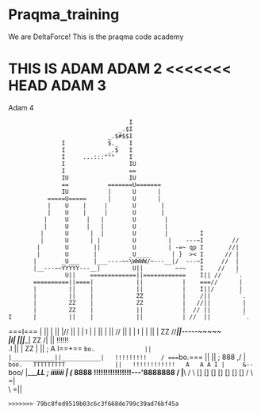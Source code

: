 # Praqma_training
We are DeltaForce!
This is the praqma code academy

THIS IS ADAM
ADAM 2
<<<<<<< HEAD
ADAM 3
=======
Adam 4

                                      I
                                   _.$I
                                _.$#$$I
                   I            $._   I
                   I            _.$   I
                   I     ...:::"""    I
                   I                  IU
                   I                  ==
                   IU                 IU
                   ==           =======U=======
                   IU           |      U      |
               =====U=====      |      U      |
               |    U    |     |       U       |
               |    U    |     |       U       |
              |     U     |   |        U        |
              |     U     |   |        U        |
             |      U      |  |        U        |         I
             |      U      | |         U         |    ---~I        //
            |       U       ||         U         | -=~ qp I       //|
            |       U       |         _U____      | }  >< I      // |
           |       _U___    |___----~~\WWWW/~---__|/  ---~I     //  |
           |__---~~YYYYY---__|         U||         ~~~    I    //   |
                    U||    =============||============    I|| //    `.
           ==========||====|            ||           |    ===//      |
           |         ||    |            ||           |    I||/       |
           |         ||    |            ZZ           |    /||        `.
           |         ZZ    |            ZZ           |   //||         |
           |         ZZ    |            ||           |  // ||         |
    I      |         ||    |            ||           | //  ||         `.
 ===I===   |         ||    |            ||           |//   ||          |
 |  I  |   |         ||    |            ||           //    ||          |
 |  I  |   |         ||    |            ZZ          //_____||_-----~~~~~\
 |__I__|   |_________||____|            ZZ          /|     ||     !!!!!! \
   .I                ||    |            ZZ           |     ||     ;  A I==+==
   `bo.              ||    |____________||___________|   !!!!!!!!!    /
   ===`bo.===        ||                 ||               ;   888    ,/
   |     `boo.   TTTTTTTTT              ||   !!!!!!!!!!!!   A   A A I
   |     &--`boo/        |______________LL   ;                 iiiiiii
   |     (___        8888 !!!!!!!!!!!!!!!!---'8888888            /
   |________\                                                   /
             \            []   []   []   []   []   []   []     /
              \                                               =|\
               \                                              =||
~~~~~~~~~~~~~~~~~~~~~~~~~~~~~~~~~~~~~~~~~~~~~~~~~~~~~~~~~~~~~~~~~~~~~~~~~
>>>>>>> 79bc8fed9519b03c6c3f668de799c39ad76bf45a

